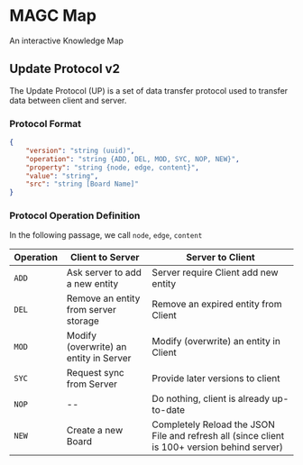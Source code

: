 # MAGC Map

An interactive Knowledge Map

## Update Protocol v2

The Update Protocol (UP) is a set of data transfer protocol used to transfer data between client and server.

### Protocol Format

```json
{
    "version": "string (uuid)",
    "operation": "string {ADD, DEL, MOD, SYC, NOP, NEW}",
    "property": "string {node, edge, content}",
    "value": "string",
   	"src": "string [Board Name]"
}
```

### Protocol Operation Definition

In the following passage, we call `node`, `edge`, `content`

| Operation | Client to Server                       | Server to Client                                             |
| --------- | -------------------------------------- | ------------------------------------------------------------ |
| `ADD`     | Ask server to add a new entity         | Server require Client add new entity                         |
| `DEL`     | Remove an entity from server storage   | Remove an expired entity from Client                         |
| `MOD`     | Modify (overwrite) an entity in Server | Modify (overwrite) an entity in Client                       |
| `SYC`     | Request sync from Server               | Provide later versions to client                             |
| `NOP`     | --                                     | Do nothing, client is already up-to-date                     |
| `NEW`     | Create a new Board                     | Completely Reload the JSON File and refresh all (since client is 100+ version behind server) |
